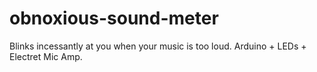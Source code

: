 # obnoxious-sound-meter
Blinks incessantly at you when your music is too loud. Arduino + LEDs + Electret Mic Amp.
